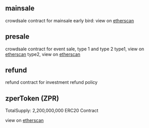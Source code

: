 ## mainsale
crowdsale contract for mainsale
early bird: view on [etherscan](https://etherscan.io/address/0xd8c5ef40736a456c4429c3e84e16b6c403501917)


## presale
crowdsale contract for event sale, type 1 and type 2
type1, view on [etherscan](https://etherscan.io/address/0x85a866d3ad280afe8e658f2a68f833695174c618)
type2, view on [etherscan](https://etherscan.io/address/0xd9af9691dda462b8797f668936c4dad47916636b)



## refund
refund contract for investment refund policy


## zperToken (ZPR)
TotalSupply: 2,200,000,000
ERC20 Contract

view on [etherscan](https://etherscan.io/token/0x7c539bdeb5e20b084af0722158a1b5613b328c7a)
